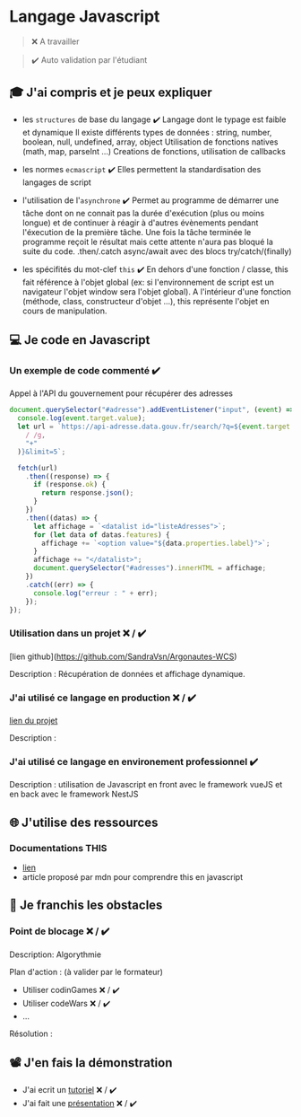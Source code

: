 # Langage Javascript

> ❌ A travailler

> ✔️ Auto validation par l'étudiant

## 🎓 J'ai compris et je peux expliquer

- les `structures` de base du langage ✔️
Langage dont le typage est faible et dynamique 
Il existe différents types de données : string, number, boolean, null, undefined, array, object
Utilisation de fonctions natives (math, map, parseInt ...)
Creations de fonctions, utilisation de callbacks

- les normes `ecmascript` ✔️
Elles permettent la standardisation des langages de script 

- l'utilisation de l'`asynchrone` ✔️
Permet au programme de démarrer une tâche dont on ne connait pas la durée d'exécution (plus ou moins longue) et de continuer à réagir à d'autres évènements pendant l'éxecution de la première tâche. Une fois la tâche terminée le programme reçoit le résultat mais cette attente n'aura pas bloqué la suite du code.
.then/.catch
async/await avec des blocs try/catch/(finally)

- les spécifités du mot-clef `this` ✔️
En dehors d'une fonction / classe, this fait référence à l'objet global (ex: si l'environnement de script est un navigateur l'objet window sera l'objet global). A l'intérieur d'une fonction (méthode, class, constructeur d'objet ...), this représente l'objet en cours de manipulation. 

## 💻 Je code en Javascript

### Un exemple de code commenté ✔️

Appel à l'API du gouvernement pour récupérer des adresses

```javascript
document.querySelector("#adresse").addEventListener("input", (event) => {
  console.log(event.target.value);
  let url = `https://api-adresse.data.gouv.fr/search/?q=${event.target.value.replace(
    / /g,
    "+"
  )}&limit=5`;

  fetch(url)
    .then((response) => {
      if (response.ok) {
        return response.json();
      }
    })
    .then((datas) => {
      let affichage = `<datalist id="listeAdresses">`;
      for (let data of datas.features) {
        affichage += `<option value="${data.properties.label}">`;
      }
      affichage += "</datalist>";
      document.querySelector("#adresses").innerHTML = affichage;
    })
    .catch((err) => {
      console.log("erreur : " + err);
    });
});
```

### Utilisation dans un projet ❌ / ✔️

[lien github[](...)](https://github.com/SandraVsn/Argonautes-WCS)

Description : Récupération de données et affichage dynamique. 

### J'ai utilisé ce langage en production ❌ / ✔️

[lien du projet](...)

Description :

### J'ai utilisé ce langage en environement professionnel ✔️

Description : utilisation de Javascript en front avec le framework vueJS et en back avec le framework NestJS 

## 🌐 J'utilise des ressources

### Documentations THIS 

- [lien](https://dmitripavlutin.com/gentle-explanation-of-this-in-javascript/)
- article proposé par mdn pour comprendre this en javascript

## 🚧 Je franchis les obstacles

### Point de blocage ❌ / ✔️

Description:
Algorythmie 

Plan d'action : (à valider par le formateur)

- Utiliser codinGames ❌ / ✔️
- Utiliser codeWars ❌ / ✔️
- ...

Résolution :

## 📽️ J'en fais la démonstration

- J'ai ecrit un [tutoriel](...) ❌ / ✔️
- J'ai fait une [présentation](...) ❌ / ✔️


